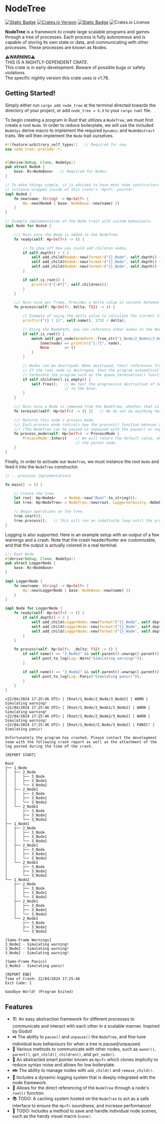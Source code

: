 # NodeTree
[![Static Badge](https://img.shields.io/badge/GITHUB-LunaticWyrm467%2Fnode_tree-LunaticWyrm467%2Fnode_tree?style=for-the-badge&logo=github)](https://github.com/LunaticWyrm467/node_tree)
[![Crates.io Version](https://img.shields.io/crates/v/node_tree?style=for-the-badge&logo=rust)](https://crates.io/crates/node_tree)
[![Static Badge](https://img.shields.io/badge/DOCS.RS-node_tree-66c2a5?style=for-the-badge&logo=docs.rs)](https://docs.rs/node_tree)
![Crates.io License](https://img.shields.io/crates/l/node_tree?color=green&style=for-the-badge)

**NodeTree** is a framework to create large scalable programs and games through a tree of processes. Each process is fully autonomous and is capable of storing its own state or data, and communicating with other processes. These processes are known as Nodes.

**⚠️WARNING⚠️**<br>
THIS IS A NIGHTLY-DEPENDENT CRATE.<br>
This crate is in early development. Beware of possible bugs or safety violations.<br>
The specific nightly version this crate uses is v1.78.

## Getting Started!
Simply either run `cargo add node_tree` at the terminal directed towards the directory of your project, or add `node_tree = X.X` to your `cargo.toml` file.

To begin creating a program in Rust that utilizes a `NodeTree`, we must first create a root `Node`. In order to reduce boilerplate, we will use the included `NodeSys` derive macro to implement the required `Dynamic` and `NodeAbstract` traits. We will then implement the `Node` trait ourselves.
```rust
#![feature(arbitrary_self_types)]   // Required for now.
use node_tree::prelude::*;


#[derive(Debug, Clone, NodeSys)]
pub struct NodeA {
    base: Rc<NodeBase>   // Required for Nodes.
}

// To make things simple, it is advised to have most node constructors return the node
// instance wrapped inside of this crate's `Hp<T>` pointer.
impl NodeA {
    fn new(name: String) -> Hp<Self> {
        Hp::new(NodeA { base: NodeBase::new(name) })
    }
}

// Example implementation of the Node trait with custom behaviours.
impl Node for NodeA {

    /// Runs once the Node is added to the NodeTree.
    fn ready(self: Hp<Self>) -> () {

        // To show off how you could add children nodes.
        if self.depth() < 3 {
            self.add_child(NodeA::new(format!("{}_Node", self.depth() + 1)));
            self.add_child(NodeA::new(format!("{}_Node", self.depth() + 1)));
            self.add_child(NodeA::new(format!("{}_Node", self.depth() + 1)));
        }

        if self.is_root() {
            println!("{:#?}", self.children());
        }
    }

    /// Runs once per frame. Provides a delta value in seconds between frames.
    fn process(self: Hp<Self>, delta: f32) -> () {

        // Example of using the delta value to calculate the current framerate.
        println!("{} | {}", self.name(), 1f32 / delta);

        // Using the NodePath, you can reference other nodes in the NodeTree from this node.
        if self.is_root() {
            match self.get_node(NodePath::from_str("1_Node/2_Node1/3_Node2")) {
                Some(node) => println!("{:?}", node),
                None       => ()
            }
        }

        // Nodes can be destroyed. When destroyed, their references from the NodeTree are cleaned up as well.
        // If the root node is destroyed, then the program automatically exits. (There are other ways to
        // terminate the program such as the queue_termination() function on the NodeTree instance).
        if self.children().is_empty() {
            self.free();   // We test the progressive destruction of nodes from the tip of the tree
                           // to the base.
        }
    }

    /// Runs once a Node is removed from the NodeTree, whether that is from the program itself terminating or not.
    fn terminal(self: Hp<Self>) -> () {}   // We do not do anything here for this example.

    /// Returns this node's process mode.
    /// Each process mode controls how the process() function behaves when the NodeTree is paused or not.
    /// (The NodeTree can be paused or unpaused with the pause() or unpause() functions respectively.)
    fn process_mode(self: Hp<Self>) -> ProcessMode {
        ProcessMode::Inherit    // We will return the default value, which inherits the behaviour from
                                // the parent node.
    }
}
```

Finally, in order to activate our `NodeTree`, we must instance the root `Node` and feed it into the `NodeTree` constructor.
```rust
// ...previous implementations

fn main() -> () {

    // Create the tree.
    let root: Hp<NodeA>    = NodeA::new("Root".to_string());
    let tree: Hp<NodeTree> = NodeTree::new(root, LoggerVerbosity::NoDebug);

    // Begin operations on the tree.
    tree.start();
    tree.process();   // This will run an indefinite loop until the program exits.
}
```

Logging is also supported. Here is an example setup with an output of a few warnings and a crash. Note that the crash header/footer are customizable, and that the output is actually colored in a real terminal.
```rust
/// Root Node
#[derive(Debug, Clone, NodeSys)]
pub struct LoggerNode {
    base: Rc<NodeBase>
}

impl LoggerNode {
    fn new(name: String) -> Hp<Self> {
        Hp::new(LoggerNode { base: NodeBase::new(name) })
    }
}

impl Node for LoggerNode {
    fn ready(self: Hp<Self>) -> () {
        if self.depth() < 3 {
            self.add_child(LoggerNode::new(format!("{}_Node", self.depth() + 1)));
            self.add_child(LoggerNode::new(format!("{}_Node", self.depth() + 1)));
            self.add_child(LoggerNode::new(format!("{}_Node", self.depth() + 1)));
        }
    }

    fn process(self: Hp<Self>, _delta: f32) -> () {
        if self.name() == "3_Node2" && self.parent().unwrap().parent().unwrap().name() == "1_Node" {   // In the real world, you should probably have a better way of doing this.
            self.post_to_log(Log::Warn("Simulating warning!"));
        }

        if self.name() == "3_Node2" && self.parent().unwrap().parent().unwrap().name() == "1_Node2"{
            self.post_to_log(Log::Panic("Simulating panic!"));
        }
    }
}
```

```console
<22/04/2024 17:25:46 UTC> | [Root/1_Node/2_Node/3_Node2] | WARN | Simulating warning!
<22/04/2024 17:25:46 UTC> | [Root/1_Node/2_Node1/3_Node2] | WARN | Simulating warning!
<22/04/2024 17:25:46 UTC> | [Root/1_Node/2_Node2/3_Node2] | WARN | Simulating warning!
<22/04/2024 17:25:46 UTC> | [Root/1_Node2/2_Node/3_Node2] | PANIC! | Simulating panic!

Unfortunately the program has crashed. Please contact the development team with the following crash report as well as the attachment of the log posted during the time of the crash.

[REPORT START]

Root
├── 1_Node
│   ├── 2_Node
│   │   ├── 3_Node
│   │   ├── 3_Node1
│   │   └── 3_Node2
│   ├── 2_Node1
│   │   ├── 3_Node
│   │   ├── 3_Node1
│   │   └── 3_Node2
│   └── 2_Node2
│       ├── 3_Node
│       ├── 3_Node1
│       └── 3_Node2
├── 1_Node1
│   ├── 2_Node
│   │   ├── 3_Node
│   │   ├── 3_Node1
│   │   └── 3_Node2
│   ├── 2_Node1
│   │   ├── 3_Node
│   │   ├── 3_Node1
│   │   └── 3_Node2
│   └── 2_Node2
│       ├── 3_Node
│       ├── 3_Node1
│       └── 3_Node2
└── 1_Node2
    ├── 2_Node
    │   ├── 3_Node
    │   ├── 3_Node1
    │   └── 3_Node2
    ├── 2_Node1
    │   ├── 3_Node
    │   ├── 3_Node1
    │   └── 3_Node2
    └── 2_Node2
        ├── 3_Node
        ├── 3_Node1
        └── 3_Node2

[Same-Frame Warnings]
3_Node2 - Simulating warning!
3_Node2 - Simulating warning!
3_Node2 - Simulating warning!

[Same-Frame Panics]
3_Node2 - Simulating panic!

[REPORT END]
Time of Crash: 22/04/2024 17:25:46
Exit Code: 1

Goodbye World! (Program Exited)
```

## Features
- 🏗️ An easy abstraction framework for different processes to communicate and interact with each other in a scalable manner. Inspired by Godot!
- ⏯️ The ability to `pause()` and `unpause()` the `NodeTree`, and fine tune individual `Node` behaviours for when a tree is paused/unpaused.
- 📡 Various methods to communicate with other nodes, such as `owner()`, `parent()`, `get_child()`, `children()`, and `get_node()`.
- 🔗 An abstracted smart pointer known as `Hp<T>` which clones implicitly to reduce syntax noise and allows for low boilerplate.
- 👪 The ability to manage nodes with `add_child()` and `remove_child()`.
- 📝 Includes a dynamic logging system that is deeply integrated with the node framework.
- 🌲 Allows for the direct referencing of the `NodeTree` through a node's `root()` function.
- 📚 TODO: A caching system hosted on the `NodeTree` to act as a safe interface to ensure the `Hp<T>` soundness, and increase performance!
- 📜 TODO: Includes a method to save and handle individual node scenes, such as the handy visual macro `Scene!`.
